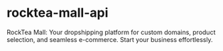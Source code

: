 # rocktea-mall-api
RockTea Mall: Your dropshipping platform for custom domains, product selection, and seamless e-commerce. Start your business effortlessly.
